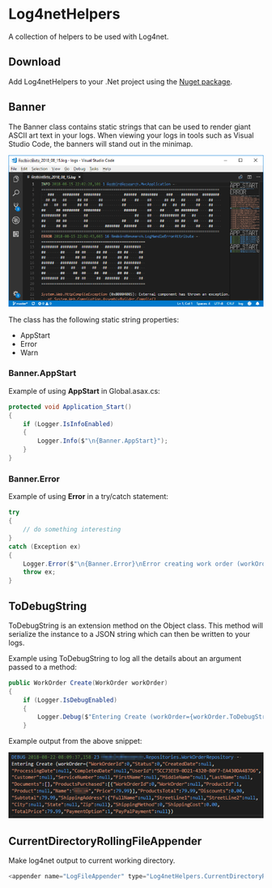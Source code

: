 # Log4netHelpers
A collection of helpers to be used with Log4net.
## Download
Add Log4netHelpers to your .Net project using the [Nuget package](https://www.nuget.org/packages/log4nethelpers).
## Banner
The Banner class contains static strings that can be used to render giant ASCII art text in your logs. When viewing your logs in tools such as Visual Studio Code, the banners will stand out in the minimap.

![Example Banners](https://raw.githubusercontent.com/awjacobson/Log4netHelpers/master/docs/banner_example.png)

The class has the following static string properties:
* AppStart
* Error
* Warn
### Banner.AppStart
Example of using **AppStart** in Global.asax.cs:
```C#
protected void Application_Start()
{
    if (Logger.IsInfoEnabled)
    {
        Logger.Info($"\n{Banner.AppStart}");
    }
}
```
### Banner.Error
Example of using **Error** in a try/catch statement:
```C#
try
{
    // do something interesting
}
catch (Exception ex)
{
    Logger.Error($"\n{Banner.Error}\nError creating work order (workOrder={workOrder.ToDebugString()})", ex);
    throw ex;
}
```
## ToDebugString
ToDebugString is an extension method on the Object class. This method will serialize the instance to a JSON string which can then be written to your logs.

Example using ToDebugString to log all the details about an argument passed to a method:
```C#
public WorkOrder Create(WorkOrder workOrder)
{
    if (Logger.IsDebugEnabled)
    {
        Logger.Debug($"Entering Create (workOrder={workOrder.ToDebugString()})");
    }
```
Example output from the above snippet:

![Example ToDebugString](https://raw.githubusercontent.com/awjacobson/Log4netHelpers/master/docs/todebugstring_example.png)

## CurrentDirectoryRollingFileAppender
Make log4net output to current working directory.
```C#
<appender name="LogFileAppender" type="Log4netHelpers.CurrentDirectoryRollingFileAppender, Log4netHelpers">
```